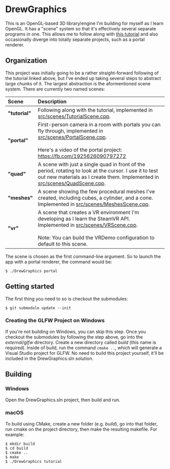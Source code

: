 # DrewGraphics

This is an OpenGL-based 3D library/engine I'm building for myself as I learn
OpenGL. It has a "scene" system so that it's effectively several separate
programs in one. This allows me to follow along with [this tutorial](https://learnopengl.com)
and also occasionally diverge into totally separate projects, such as a portal
renderer.

## Organization

This project was initially going to be a rather straight-forward following of the tutorial linked above, but
I've ended up taking several steps to abstract large chunks of it. The largest
abstraction is the aformentioned scene system. There are currently two named
scenes:

| Scene | Description |
| :-- | :-- |
| **"tutorial"** | Following along with the tutorial, implemented in [src/scenes/TutorialScene.cpp](./src/scenes/TutorialScene.cpp).|
| **"portal"** | First-person camera in a room with portals you can fly through, implemented in [src/scenes/PortalScene.cpp](./src/scenes/PortalScene.cpp).<br><br>Here's a video of the portal project: https://fb.com/1925626090797272 |
| **"quad"** | A scene with just a single quad in front of the period, rotating to look at the cursor. I use it to test out new materials as I create them. Implemented in [src/scenes/QuadScene.cpp](./src/scenes/QuadScene.cpp). |
| **"meshes"** | A scene showing the few procedural meshes I've created, including cubes, a cylinder, and a cone. Implemented in [src/scenes/MeshesScene.cpp](./src/scenes/MeshesScene.cpp). |
| **"vr"** | A scene that creates a VR environment I'm developing as I learn the SteamVR API. Implemented in [src/scenes/VRScene.cpp](./src/scenes/VRScene.cpp).<br><br>Note: You can build the VRDemo configuration to default to this scene.|

The scene is chosen as the first command-line argument. So to launch the app with a portal renderer, the command would be:

```
$ ./DrewGraphics portal
```

## Getting started

The first thing you need to so is checkout the submodules:

```
$ git submodule update --init
```

### Creating the GLFW Project on Windows

If you're not building on Windows, you can skip this step. Once you checkout the submodules by following the step above, go into the _external/glfw_ directory. Create a new directory called _build_ (this name is required). Inside of build, run the command `cmake ..`, which will generate a Visual Studio project for GLFW. No need to build this project yourself, it'll be included in the DrewGraphics.sln solution.

## Building

### Windows

Open the DrewGraphics.sln project, then build and run.

### macOS

To build using CMake, create a new folder (e.g. _build_), go into that folder, run cmake on the project directory, then make
the resulting makefile. For example:

```
$ mkdir build
$ cd build
$ cmake ..
$ make
$ ./DrewGraphics tutorial
```
